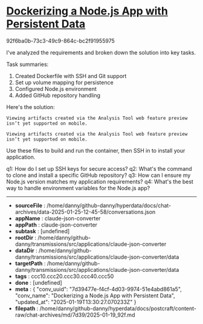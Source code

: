 # [Dockerizing a Node.js App with Persistent Data](https://claude.ai/chat/7d39477e-f4cf-4d03-9974-51e4abd861a5)

92f6ba0b-73c3-49c9-864c-bc2f91955975

 I've analyzed the requirements and broken down the solution into key tasks.

Task summaries:
1. Created Dockerfile with SSH and Git support
2. Set up volume mapping for persistence
3. Configured Node.js environment
4. Added GitHub repository handling

Here's the solution:
```
Viewing artifacts created via the Analysis Tool web feature preview isn’t yet supported on mobile.
```


```
Viewing artifacts created via the Analysis Tool web feature preview isn’t yet supported on mobile.
```



Use these files to build and run the container, then SSH in to install your application.

q1: How do I set up SSH keys for secure access?
q2: What's the command to clone and install a specific GitHub repository?
q3: How can I ensure my Node.js version matches my application requirements?
q4: What's the best way to handle environment variables for the Node.js app?

---

* **sourceFile** : /home/danny/github-danny/hyperdata/docs/chat-archives/data-2025-01-25-12-45-58/conversations.json
* **appName** : claude-json-converter
* **appPath** : claude-json-converter
* **subtask** : [undefined]
* **rootDir** : /home/danny/github-danny/transmissions/src/applications/claude-json-converter
* **dataDir** : /home/danny/github-danny/transmissions/src/applications/claude-json-converter/data
* **targetPath** : /home/danny/github-danny/transmissions/src/applications/claude-json-converter/data
* **tags** : ccc10.ccc20.ccc30.ccc40.ccc50
* **done** : [undefined]
* **meta** : {
  "conv_uuid": "7d39477e-f4cf-4d03-9974-51e4abd861a5",
  "conv_name": "Dockerizing a Node.js App with Persistent Data",
  "updated_at": "2025-01-19T13:30:27.070233Z"
}
* **filepath** : /home/danny/github-danny/hyperdata/docs/postcraft/content-raw/chat-archives/md/7d39/2025-01-19_92f.md
